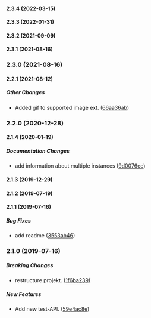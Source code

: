 #### 2.3.4 (2022-03-15)

#### 2.3.3 (2022-01-31)

#### 2.3.2 (2021-09-09)

#### 2.3.1 (2021-08-16)

### 2.3.0 (2021-08-16)

#### 2.2.1 (2021-08-12)

##### Other Changes

*  Added gif to supported image ext. ([66aa36ab](https://github.com/AndreasFaust/gatsby-source-custom-api/commit/66aa36ab7e63ecf482f115b601658226b28474af))

### 2.2.0 (2020-12-28)

#### 2.1.4 (2020-01-19)

##### Documentation Changes

*  add information about multiple instances ([9d0076ee](https://github.com/AndreasFaust/gatsby-source-custom-api/commit/9d0076ee200fd045456f2207403ece696cbb9ac4))

#### 2.1.3 (2019-12-29)

#### 2.1.2 (2019-07-19)

#### 2.1.1 (2019-07-16)

##### Bug Fixes

*  add readme ([3553ab46](https://github.com/AndreasFaust/gatsby-source-custom-api/commit/3553ab467ab49b16513ec94284ed09b5b2a676f5))

### 2.1.0 (2019-07-16)

##### Breaking Changes

*  restructure projekt. ([1f6ba239](https://github.com/AndreasFaust/gatsby-source-custom-api/commit/1f6ba23984c8bb83952a438f24f61fa9529144e2))

##### New Features

*  Add new test-API. ([59e4ac8e](https://github.com/AndreasFaust/gatsby-source-custom-api/commit/59e4ac8ea489620f46e332b55249f96ef2d35463))

